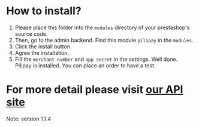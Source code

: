# How to install?
1. Please place this folder into the `modules` directory of your prestashop's source code.
2. Then, go to the admin backend. Find this module `pilipay` in the `modules`.
3. Click the install button.
4. Agree the installation.
5. Fill the `merchant number` and `app secret` in the settings.
Well done. Pilipay is installed. You can place an order to have a test.

# For more detail please visit [our API site](http://api.pilibaba.com/doc/install-pilipay-in-prestashop.html)
Note: version 1.1.4
